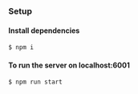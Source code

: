 ### Setup

#### Install dependencies

`$ npm i`

#### To run the server on localhost:6001

`$ npm run start`
